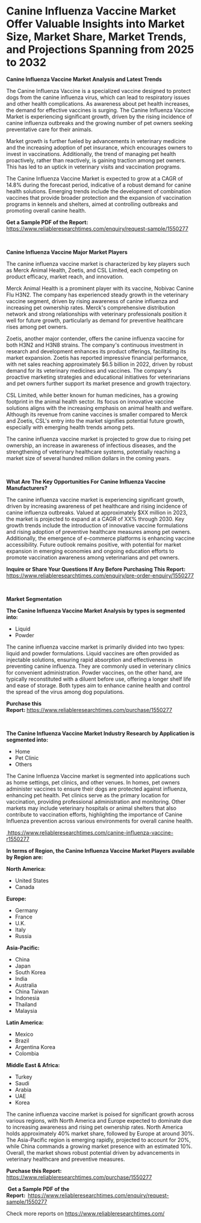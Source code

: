 <p><h1>Canine Influenza Vaccine Market Offer Valuable Insights into Market Size, Market Share, Market Trends, and Projections Spanning from 2025 to 2032</h1></p><p><strong>Canine Influenza Vaccine Market Analysis and Latest Trends</strong></p>
<p><p>The Canine Influenza Vaccine is a specialized vaccine designed to protect dogs from the canine influenza virus, which can lead to respiratory issues and other health complications. As awareness about pet health increases, the demand for effective vaccines is surging. The Canine Influenza Vaccine Market is experiencing significant growth, driven by the rising incidence of canine influenza outbreaks and the growing number of pet owners seeking preventative care for their animals.</p><p>Market growth is further fueled by advancements in veterinary medicine and the increasing adoption of pet insurance, which encourages owners to invest in vaccinations. Additionally, the trend of managing pet health proactively, rather than reactively, is gaining traction among pet owners. This has led to an uptick in veterinary visits and vaccination programs.</p><p>The Canine Influenza Vaccine Market is expected to grow at a CAGR of 14.8% during the forecast period, indicative of a robust demand for canine health solutions. Emerging trends include the development of combination vaccines that provide broader protection and the expansion of vaccination programs in kennels and shelters, aimed at controlling outbreaks and promoting overall canine health.</p></p>
<p><strong>Get a Sample PDF of the Report:&nbsp;</strong> <a href="https://www.reliableresearchtimes.com/enquiry/request-sample/1550277?utm_campaign=1950&utm_medium=2&utm_source=Github&utm_content=ia&utm_term=08032025&utm_id=canine-influenza-vaccine">https://www.reliableresearchtimes.com/enquiry/request-sample/1550277</a></p>
<p>&nbsp;</p>
<p><strong>Canine Influenza Vaccine Major Market Players</strong></p>
<p><p>The canine influenza vaccine market is characterized by key players such as Merck Animal Health, Zoetis, and CSL Limited, each competing on product efficacy, market reach, and innovation.</p><p>Merck Animal Health is a prominent player with its vaccine, Nobivac Canine Flu H3N2. The company has experienced steady growth in the veterinary vaccine segment, driven by rising awareness of canine influenza and increasing pet ownership rates. Merck's comprehensive distribution network and strong relationships with veterinary professionals position it well for future growth, particularly as demand for preventive healthcare rises among pet owners.</p><p>Zoetis, another major contender, offers the canine influenza vaccine for both H3N2 and H3N8 strains. The company's continuous investment in research and development enhances its product offerings, facilitating its market expansion. Zoetis has reported impressive financial performance, with net sales reaching approximately $6.5 billion in 2022, driven by robust demand for its veterinary medicines and vaccines. The company's proactive marketing strategies and educational initiatives for veterinarians and pet owners further support its market presence and growth trajectory.</p><p>CSL Limited, while better known for human medicines, has a growing footprint in the animal health sector. Its focus on innovative vaccine solutions aligns with the increasing emphasis on animal health and welfare. Although its revenue from canine vaccines is smaller compared to Merck and Zoetis, CSL's entry into the market signifies potential future growth, especially with emerging health trends among pets.</p><p>The canine influenza vaccine market is projected to grow due to rising pet ownership, an increase in awareness of infectious diseases, and the strengthening of veterinary healthcare systems, potentially reaching a market size of several hundred million dollars in the coming years.</p></p>
<p>&nbsp;</p>
<p><strong>What Are The Key Opportunities For Canine Influenza Vaccine Manufacturers?</strong></p>
<p><p>The canine influenza vaccine market is experiencing significant growth, driven by increasing awareness of pet healthcare and rising incidence of canine influenza outbreaks. Valued at approximately $XX million in 2023, the market is projected to expand at a CAGR of XX% through 2030. Key growth trends include the introduction of innovative vaccine formulations and rising adoption of preventive healthcare measures among pet owners. Additionally, the emergence of e-commerce platforms is enhancing vaccine accessibility. Future outlook remains positive, with potential for market expansion in emerging economies and ongoing education efforts to promote vaccination awareness among veterinarians and pet owners.</p></p>
<p><strong>Inquire or Share Your Questions If Any Before Purchasing This Report:</strong> <a href="https://www.reliableresearchtimes.com/enquiry/pre-order-enquiry/1550277?utm_campaign=1950&utm_medium=2&utm_source=Github&utm_content=ia&utm_term=08032025&utm_id=canine-influenza-vaccine">https://www.reliableresearchtimes.com/enquiry/pre-order-enquiry/1550277</a></p>
<p>&nbsp;</p>
<p><strong>Market Segmentation</strong></p>
<p><strong>The Canine Influenza Vaccine Market Analysis by types is segmented into:</strong></p>
<p><ul><li>Liquid</li><li>Powder</li></ul></p>
<p><p>The canine influenza vaccine market is primarily divided into two types: liquid and powder formulations. Liquid vaccines are often provided as injectable solutions, ensuring rapid absorption and effectiveness in preventing canine influenza. They are commonly used in veterinary clinics for convenient administration. Powder vaccines, on the other hand, are typically reconstituted with a diluent before use, offering a longer shelf life and ease of storage. Both types aim to enhance canine health and control the spread of the virus among dog populations.</p></p>
<p><strong>Purchase this Report:&nbsp;</strong><a href="https://www.reliableresearchtimes.com/purchase/1550277?utm_campaign=1950&utm_medium=2&utm_source=Github&utm_content=ia&utm_term=08032025&utm_id=canine-influenza-vaccine">https://www.reliableresearchtimes.com/purchase/1550277</a></p>
<p>&nbsp;</p>
<p><strong>The Canine Influenza Vaccine Market Industry Research by Application is segmented into:</strong></p>
<p><ul><li>Home</li><li>Pet Clinic</li><li>Others</li></ul></p>
<p><p>The Canine Influenza Vaccine market is segmented into applications such as home settings, pet clinics, and other venues. In homes, pet owners administer vaccines to ensure their dogs are protected against influenza, enhancing pet health. Pet clinics serve as the primary location for vaccination, providing professional administration and monitoring. Other markets may include veterinary hospitals or animal shelters that also contribute to vaccination efforts, highlighting the importance of Canine Influenza prevention across various environments for overall canine health.</p></p>
<p><a href="https://www.reliableresearchtimes.com/canine-influenza-vaccine-r1550277?utm_campaign=1950&utm_medium=2&utm_source=Github&utm_content=ia&utm_term=08032025&utm_id=canine-influenza-vaccine">&nbsp;https://www.reliableresearchtimes.com/canine-influenza-vaccine-r1550277</a></p>
<p><strong>In terms of Region, the Canine Influenza Vaccine Market Players available by Region are:</strong></p>
<p>
    <p> <strong> North America: </strong>
        <ul>
            <li>United States</li>
            <li>Canada</li>
        </ul>
        </p> 
    <p> <strong> Europe: </strong>
        <ul>
            <li>Germany</li>
            <li>France</li>
            <li>U.K.</li>
            <li>Italy</li>
            <li>Russia</li>
        </ul>
        </p> 
    <p> <strong> Asia-Pacific: </strong>
        <ul>
            <li>China</li>
            <li>Japan</li>
            <li>South Korea</li>
            <li>India</li>
            <li>Australia</li>
            <li>China Taiwan</li>
            <li>Indonesia</li>
            <li>Thailand</li>
            <li>Malaysia</li>
        </ul>
        </p> 
    <p> <strong> Latin America: </strong>
        <ul>
            <li>Mexico</li>
            <li>Brazil</li>
            <li>Argentina Korea</li>
            <li>Colombia</li>
        </ul>
        </p> 
    <p> <strong> Middle East & Africa: </strong>
        <ul>
            <li>Turkey</li>
            <li>Saudi</li>
            <li>Arabia</li>
            <li>UAE</li>
            <li>Korea</li>
        </ul>
    </p>
    </p>
<p><p>The canine influenza vaccine market is poised for significant growth across various regions, with North America and Europe expected to dominate due to increasing awareness and rising pet ownership rates. North America holds approximately 40% market share, followed by Europe at around 30%. The Asia-Pacific region is emerging rapidly, projected to account for 20%, while China commands a growing market presence with an estimated 10%. Overall, the market shows robust potential driven by advancements in veterinary healthcare and preventive measures.</p></p>
<p><strong>Purchase this Report: </strong><a href="https://www.reliableresearchtimes.com/purchase/1550277?utm_campaign=1950&utm_medium=2&utm_source=Github&utm_content=ia&utm_term=08032025&utm_id=canine-influenza-vaccine">https://www.reliableresearchtimes.com/purchase/1550277</a></p>
<p>&nbsp;<strong>Get a Sample PDF of the Report:&nbsp;&nbsp;</strong><a href="https://www.reliableresearchtimes.com/enquiry/request-sample/1550277?utm_campaign=1950&utm_medium=2&utm_source=Github&utm_content=ia&utm_term=08032025&utm_id=canine-influenza-vaccine">https://www.reliableresearchtimes.com/enquiry/request-sample/1550277</a></p>
<p><strong></strong></p>
<p>Check more reports on <a href="https://www.reliableresearchtimes.com/?utm_campaign=1950&utm_medium=2&utm_source=Github&utm_content=ia&utm_term=08032025&utm_id=canine-influenza-vaccine">https://www.reliableresearchtimes.com/</a></p>